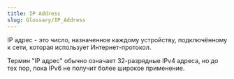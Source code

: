 ```yaml
---
title: IP Address
slug: Glossary/IP_Address
---
```


IP адрес - это число, назначенное каждому устройству, подключённому к сети, которая использует Интернет-протокол.

Термин "IP адрес" обычно означает 32-разрядные IPv4 адреса, но до тех пор, пока IPv6 не получит более широкое применение.
